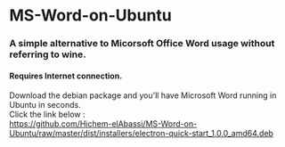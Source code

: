 # MS-Word-on-Ubuntu

### A simple alternative to Micorsoft Office Word usage without referring to wine. ###
#### Requires Internet connection. ####

Download the debian package and you'll have Microsoft Word running in Ubuntu in seconds.<br>
Click the link below :<br>
https://github.com/Hichem-elAbassi/MS-Word-on-Ubuntu/raw/master/dist/installers/electron-quick-start_1.0.0_amd64.deb
